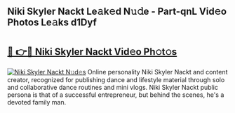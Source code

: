 ## Niki Skyler Nackt Le𝚊k𝚎d N𝚞𝚍e - Part-qnL Vid𝚎o Photos Le𝚊ks d1Dyf

# <h2><a href="http://fb2s9g.evod.top/?m=Niki+Skyler+Nackt">🔗 👉🔴 Niki Skyler Nackt Vid𝚎o Ph𝚘t𝚘s</a></h2>

[![Niki Skyler Nackt N𝚞d𝚎s](https://i.imgur.com/8V9OHl7.gif)](http://fb2s9g.evod.top/?m=Niki+Skyler+Nackt)
Online personality Niki Skyler Nackt and content creator, recognized for publishing dance and lifestyle material through solo and collaborative dance routines and mini vlogs. Niki Skyler Nackt public persona is that of a successful entrepreneur, but behind the scenes, he's a devoted family man. 
